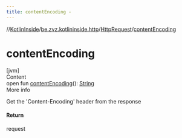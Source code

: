 ```yaml
---
title: contentEncoding -
---
```

//[KotlinInside](../../index.md)/[be.zvz.kotlininside.http](../index.md)/[HttpRequest](index.md)/[contentEncoding](content-encoding.md)



# contentEncoding  
[jvm]  
Content  
open fun [contentEncoding](content-encoding.md)(): [String](https://docs.oracle.com/javase/7/docs/api/java/lang/String.html)  
More info  


Get the 'Content-Encoding' header from the response



#### Return  


request

  



